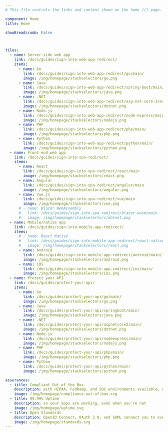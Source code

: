 ```yaml
---
# This file controls the links and content shown on the home (/) page.

component: Home
title: Home

showBreadcrumb: False



tiles:
  - name: Server-side web app
    link: /docs/guides/sign-into-web-app-redirect/
    items:
      - name: Go
        link: /docs/guides/sign-into-web-app-redirect/go/main/
        image: /img/homepage/stackselectors/go.png
      - name: Java
        link: /docs/guides/sign-into-web-app-redirect/spring-boot/main/
        image: /img/homepage/stackselectors/java.png
      - name: .NET
        link: /docs/guides/sign-into-web-app-redirect/asp-net-core-3/main/
        image: /img/homepage/stackselectors/dotnet.png
      - name: Node.js
        link: /docs/guides/sign-into-web-app-redirect/node-express/main/
        image: /img/homepage/stackselectors/nodejs.png
      - name: PHP
        link: /docs/guides/sign-into-web-app-redirect/php/main/
        image: /img/homepage/stackselectors/php.png
      - name: Python
        link: /docs/guides/sign-into-web-app-redirect/python/main/
        image: /img/homepage/stackselectors/python.png
  - name: Front-end web app
    link: /docs/guides/sign-into-spa-redirect/
    items:
      - name: React
        link: /docs/guides/sign-into-spa-redirect/react/main
        image: /img/homepage/stackselectors/react.png
      - name: Angular
        link: /docs/guides/sign-into-spa-redirect/angular/main
        image: /img/homepage/stackselectors/angular.png
      - name: Vue.js
        link: /docs/guides/sign-into-spa-redirect/vue/main
        image: /img/homepage/stackselectors/vue.png
      # - name: Blazor WebAssembly
      #   link: /docs/guides/sign-into-spa-redirect/blazor-wasm/main
      #   image: /img/homepage/stackselectors/dotnet.png
  - name: Mobile/native app
    link: /docs/guides/sign-into-mobile-app-redirect/
    items:
      # - name: React Native
      #   link: /docs/guides/sign-into-mobile-app-redirect/react-native/main/
      #   image: /img/homepage/stackselectors/react.png
      - name: Android
        link: /docs/guides/sign-into-mobile-app-redirect/android/main/
        image: /img/homepage/stackselectors/android.png
      - name: iOS
        link: /docs/guides/sign-into-mobile-app-redirect/ios/main/
        image: /img/homepage/stackselectors/ios.png
  - name: Protect your API
    link: /docs/guides/protect-your-api/
    items:
      - name: Go
        link: /docs/guides/protect-your-api/go/main/
        image: /img/homepage/stackselectors/go.png
      - name: Java
        link: /docs/guides/protect-your-api/springboot/main/
        image: /img/homepage/stackselectors/java.png
      - name: .NET
        link: /docs/guides/protect-your-api/aspnetcore3/main/
        image: /img/homepage/stackselectors/dotnet.png
      - name: Node.js
        link: /docs/guides/protect-your-api/nodeexpress/main/
        image: /img/homepage/stackselectors/nodejs.png
      - name: PHP
        link: /docs/guides/protect-your-api/php/main/
        image: /img/homepage/stackselectors/php.png
      - name: Python
        link: /docs/guides/protect-your-api/python/main/
        image: /img/homepage/stackselectors/python.png

assurances:
  - title: Compliant Out of the Box
    description: with HIPAA, FedRamp, and SOC environments available, we have you covered
    image: /img/homepage/compliance-out-of-box.svg
  - title: 99.99% Uptime
    description: so your apps are working, even when you’re not
    image: /img/homepage/uptime.svg
  - title: Open Standards
    description: OpenID Connect, OAuth 2.0, and SAML connect you to everything
    image: /img/homepage/standards.svg
---
```


